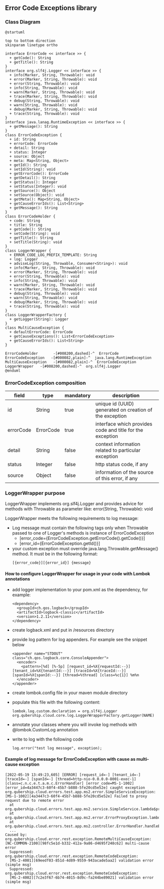 ## Error Code Exceptions library

### Class Diagram

```plantuml
@startuml

top to bottom direction
skinparam linetype ortho

interface ErrorCode << interface >> {
  + getCode(): String
  + getTitle(): String
}
interface org.slf4j.Logger << interface >> {
  + info(Marker, String, Throwable): void
  + error(Marker, String, Throwable): void
  + error(String, Throwable): void
  + info(String, Throwable): void
  + warn(Marker, String, Throwable): void
  + trace(Marker, String, Throwable): void
  + debug(String, Throwable): void
  + warn(String, Throwable): void
  + debug(Marker, String, Throwable): void
  + trace(String, Throwable): void
}
interface java.lanag.RuntimeException << interface >> {
  + getMessage(): String
}
class ErrorCodeException {
  + id: String
  + errorCode: ErrorCode
  + detail: String
  + status: Integer
  + source: Object
  + meta: Map<String, Object>
  + getId(): String
  + setId(String): void
  + getErrorCode(): ErrorCode
  + getDetail(): String
  + getStatus(): Integer
  + setStatus(Integer): void
  + getSource(): Object
  + setSource(Object): void
  + getMeta(): Map<String, Object>
  + getCauseErrorIds(): List<String>
  + getMessage(): String
}
class ErrorCodeHolder {
  + code: String
  + title: String
  + getCode(): String
  + setCode(String): void
  + getTitle(): String
  + setTitle(String): void
}
class LoggerWrapper {
  + ERROR_CODE_LOG_PREFIX_TEMPLATE: String
  + log: Logger
  + adviseLog(String, Throwable, Consumer<String>): void
  + info(Marker, String, Throwable): void
  + error(Marker, String, Throwable): void
  + error(String, Throwable): void
  + info(String, Throwable): void
  + warn(Marker, String, Throwable): void
  + trace(Marker, String, Throwable): void
  + debug(String, Throwable): void
  + warn(String, Throwable): void
  + debug(Marker, String, Throwable): void
  + trace(String, Throwable): void
}
class LoggerWrapperFactory {
  + getLogger(String): Logger
}
class MultiCauseException {
  + defaultErrorCode: ErrorCode
  + getCauseExceptions(): List<ErrorCodeException>
  + getCauseErrorIds(): List<String>
}

ErrorCodeHolder       -[#008200,dashed]-^  ErrorCode
ErrorCodeException   -[#000082,plain]-^  java.lang.RuntimeException
MultiCauseException   -[#000082,plain]-^  ErrorCodeException
LoggerWrapper   -[#008200,dashed]-^  org.slf4j.Logger
@enduml
```
### ErrorCodeException composition

| field     | type      | mandatory | description                                               |
|-----------|-----------|-----------|-----------------------------------------------------------|
| id        | String    | true      | unique id (UUID) generated on creation of the exception   |
| errorCode | ErrorCode | true      | interface which provides code and title for the exception |
| detail    | String    | false     | context information related to particular exception       |
| status    | Integer   | false     | http status code, if any                                  |   
| source    | Object    | false     | information of the source of this error, if any           |

### LoggerWrapper purpose
LoggerWrapper implements org.slf4j.Logger and provides advice for methods with Throwable as parameter like:
error(String, Throwable): void

LoggerWrapper meets the following requirements to log message: 
* Log message must contain the following tags only when Throwable passed to one of Logger's methods is instance of ErrorCodeException
  * [error_code={ErrorCodeException.getErrorCode().getCode()}]
  * [error_id={ErrorCodeException.getId()}]
* your custom exception must override java.lang.Throwable.getMessage() method. It must be in the following format:
  ```
  [{error_code}][{error_id}] {message}
  ```
  
#### How to configure LoggerWrapper for usage in your code with Lombok annotations
* add logger implementation to your pom.xml as the dependency, for example:
  ```
  <dependency>
    <groupId>ch.qos.logback</groupId>
    <artifactId>logback-classic</artifactId>
    <version>1.2.11</version>
  </dependency>
  ```

* create logback.xml and put in /resources directory
* provide log pattern for log appenders. For example see the snippet below
  ```
  <appender name="STDOUT" class="ch.qos.logback.core.ConsoleAppender">
    <encoder>
      <pattern>[%d] [%-5p] [request_id=%X{requestId:--}] [tenant_id=%X{tenantId:--}] [traceId=%X{traceId:--}] [spanId=%X{spanId:--}] [thread=%thread] [class=%c{1}] %m%n
    </encoder>
  </appender>
  ```
* create lombok.config file in your maven module directory
* populate this file with the following content:
  ```
  lombok.log.custom.declaration = org.slf4j.Logger org.qubership.cloud.core.log.LoggerWrapperFactory.getLogger(NAME)
  ```
* annotate your classes where you will invoke log methods with @lombok.CustomLog annotation
* write to log with the following code
  ```
  log.error("test log message", exception);
  ```
#### Example of log message for ErrorCodeException with cause as multi-cause exception
  ```
  [2022-05-19 13:49:23,605] [ERROR] [request_id=-] [tenant_id=-] [traceId=-] [spanId=-] [thread=http-nio-0.0.0.0-8001-exec-1] 
  [class=c.n.c.e.t.a.m.c.ErrorHandler] [error_code=MS-1-1002] [error_id=4a3447c3-60f4-45b7-b888-5fe20cd5e52e] caught exception
  org.qubership.cloud.errors.test.app.ms2.error.SimpleServiceException: 
  [MS-1-1002][4a3447c3-60f4-45b7-b888-5fe20cd5e52e] Failed to proxy request due to remote error
    at org.qubership.cloud.errors.test.app.ms2.service.SimpleService.lambda$proxy$0(SimpleService.java:44)
	at org.qubership.cloud.errors.test.app.ms2.error.ErrorProxyException.lambda$new$0(ErrorProxyException.java:19)
	at org.qubership.cloud.errors.test.app.ms2.controller.ErrorHandler.handleErrorCodeException(ErrorHandler.java:46)
    ...
  Caused by: org.qubership.cloud.error.rest.exception.RemoteMultiCauseException: 
  [NC-COMMON-2100][98fc5e1d-b332-412a-9a86-d4695f248c62] multi-cause error
	Suppressed: org.qubership.cloud.error.rest.exception.RemoteCodeException: 
	[MS-2-4001][69eedf03-851d-4d89-9559-943acade5aa2] validation error (simple msg)
	Suppressed: org.qubership.cloud.error.rest.exception.RemoteCodeException: 
	[MS-2-4002][7c2e3f67-6b74-4015-8d9c-fa244be89021] validation error (simple msg)
  ```
